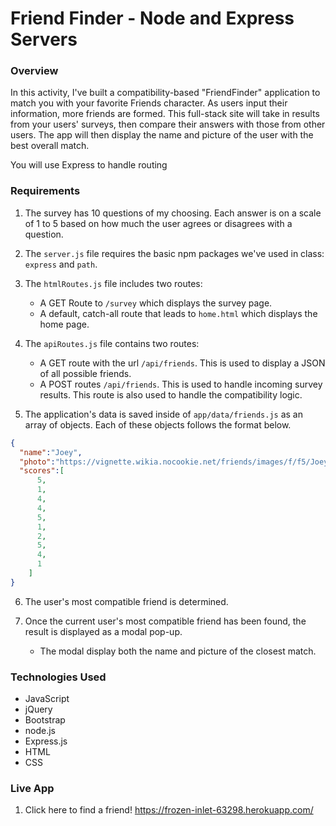 # Friend Finder - Node and Express Servers

### Overview

In this activity, I've built a compatibility-based "FriendFinder" application to match you with your favorite Friends character. As users input their information, more friends are formed. This full-stack site will take in results from your users' surveys, then compare their answers with those from other users. The app will then display the name and picture of the user with the best overall match.

You will use Express to handle routing


### Requirements

1. The survey has 10 questions of my choosing. Each answer is on a scale of 1 to 5 based on how much the user agrees or disagrees with a question.

2. The `server.js` file requires the basic npm packages we've used in class: `express` and `path`.

3. The `htmlRoutes.js` file includes two routes:

   * A GET Route to `/survey` which displays the survey page.
   * A default, catch-all route that leads to `home.html` which displays the home page.

4. The `apiRoutes.js` file contains two routes:

   * A GET route with the url `/api/friends`. This is used to display a JSON of all possible friends.
   * A POST routes `/api/friends`. This is used to handle incoming survey results. This route is also used to handle the compatibility logic.

5. The application's data is saved inside of `app/data/friends.js` as an array of objects. Each of these objects follows the format below.

```json
{
  "name":"Joey",
  "photo":"https://vignette.wikia.nocookie.net/friends/images/f/f5/JoeyTribbiani.jpg/revision/latest?cb=20180424154245",
  "scores":[
      5,
      1,
      4,
      4,
      5,
      1,
      2,
      5,
      4,
      1
    ]
}
```

6. The user's most compatible friend is determined.

7. Once the current user's most compatible friend has been found, the result is displayed as a modal pop-up.
   * The modal display both the name and picture of the closest match.
   
### Technologies Used

* JavaScript
* jQuery
* Bootstrap
* node.js
* Express.js
* HTML
* CSS

### Live App

1. Click here to find a friend! https://frozen-inlet-63298.herokuapp.com/
